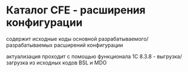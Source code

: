 # Каталог CFE - расширения конфигурации

содержит исходные коды основной разрабатываемого/разрабатываемых расширений конфигурации

актуализация проходит с помощью функционала 1С 8.3.8 - выгрузка/загрузка из исходных кодов BSL и MDO

